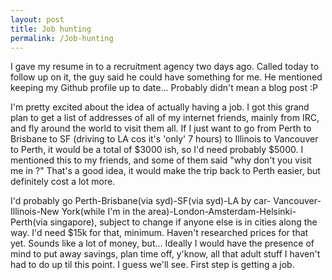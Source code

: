 ```yaml
---
layout: post
title: Job hunting
permalink: /Job-hunting
---
```


I gave my resume in to a recruitment agency two days ago. Called today to
follow up on it, the guy said he could have something for me. He mentioned
keeping my Github profile up to date... Probably didn't mean a blog post :P

I'm pretty excited about the idea of actually having a job. I got this grand
plan to get a list of addresses of all of my internet friends, mainly from
IRC, and fly around the world to visit them all. If I just want to go from
Perth to Brisbane to SF (driving to LA cos it's 'only' 7 hours) to Illinois
to Vancouver to Perth, it would be a total of $3000 ish, so I'd need probably
$5000. I mentioned this to my friends, and some of them said "why don't you
visit me in <EU country>?" That's a good idea, it would make the trip back to
Perth easier, but definitely cost a lot more.

I'd probably go Perth-Brisbane(via syd)-SF(via syd)-LA by car-
Vancouver-Illinois-New York(while I'm in the area)-London-Amsterdam-Helsinki-
Perth(via singapore), subject to change if anyone else is in cities along the
way. I'd need $15k for that, minimum. Haven't researched prices for that yet.
Sounds like a lot of money, but... Ideally I would have the presence of mind
to put away savings, plan time off, y'know, all that adult stuff I haven't
had to do up til this point. I guess we'll see. First step is getting a job.
